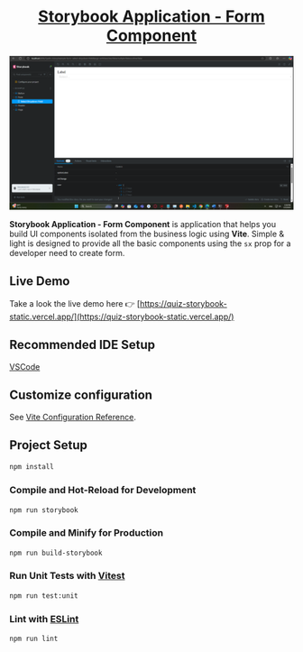 <h1 align="center">
  <a href="https://github.com/Alamnzr123/quiz-storybook">
  Storybook Application - Form Component
  </a>
  <br />
</h1>

![screenshot](STORYBOOK.png)

**Storybook Application - Form Component** is application that helps you build UI components isolated from the business logic using **Vite**.
Simple & light is designed to provide all the basic components using the `sx` prop for a developer need to create form.

## Live Demo

Take a look the live demo here 👉 [https://quiz-storybook-static.vercel.app/](https://quiz-storybook-static.vercel.app/)


## Recommended IDE Setup

[VSCode](https://code.visualstudio.com/)

## Customize configuration

See [Vite Configuration Reference](https://vitejs.dev/config/).

## Project Setup

```sh
npm install
```

### Compile and Hot-Reload for Development

```sh
npm run storybook
```

### Compile and Minify for Production

```sh
npm run build-storybook
```

### Run Unit Tests with [Vitest](https://vitest.dev/)

```sh
npm run test:unit
```

### Lint with [ESLint](https://eslint.org/)

```sh
npm run lint
```
